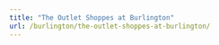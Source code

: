 ```yaml
---
title: "The Outlet Shoppes at Burlington"
url: /burlington/the-outlet-shoppes-at-burlington/
---
```

